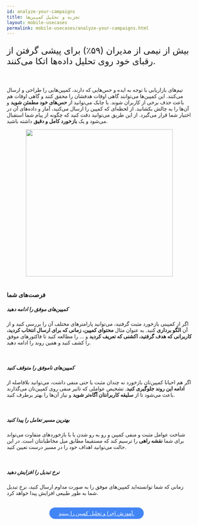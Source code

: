 ```yaml
---
id: analyze-your-campaigns
title: تجزیه و تحلیل کمپین‌ها 
layout: mobile-usecases
permalink: mobile-usecases/analyze-your-campaigns.html
---
```


<p style="
    font-size: x-large;
"> بیش از نیمی از مدیران (۵۹٪) برای پیشی گرفتن از رقبای خود روی تحلیل داده‌ها اتکا می‌کنند.</p>

<br>

تیم‌های بازاریابی با توجه به ایده‌ و حس‌هایی که دارند، کمپین‌هایی را طراحی و ارسال می‌کنند. این کمپین‌ها می‌توانند گاهی اوقات هدفشان را محقق کنند و گاهی اوقات هم باعث حذف برخی از کاربران شوند. با چابک می‌توانید از **حس‌های خود مطمئن شوید** و آن‌ها را به چالش بکشانید. از لحظه‌ای که کمپین را ارسال می‌کنید، آمار و داده‌های آن در اختیار شما قرار می‌گیرد. از این طریق می‌توانید دقت کنید که چگونه از پیام شما استقبال می‌شود و یک **بازخورد کامل و دقیق** داشته باشید.

<div style="text-align: center;"><img src="http://uupload.ir/files/yo9o_analytics.jpg" class="img-fluid" style="
    width: 400px;
"></div> 

<br>

### فرصت‌های شما

##### کمپین‌های موفق را ادامه دهید

اگر از کمپینی بازخورد مثبت گرفتید، می‌توانید پارامترهای مختلف آن را بررسی کنید و از آن **الگو برداری** کنید. به عنوان مثال **محتوای کمپین، زمانی که برای ارسال انتخاب کردید، کاربرانی که هدف گرفتید، اکشنی که تعریف کردید** و ... را مطالعه کنید تا فاکتور‌های موفق را کشف کنید و همین روند را ادامه دهید.

<br>

##### کمپین‌های ناموفق را متوقف کنید

اگر هم احیانا کمپین‌تان بازخورد نه چندان مثبت یا حتی منفی داشت، می‌توانید بلافاصله از **ادامه این روند جلوگیری کنید**. تشخیص عواملی که تاثیر منفی روی کمپین‌تان می‌گذارند باعث می‌شود تا از **سلیقه کاربرانتان آگاه‌تر شوید** و نیاز آن‌ها را بهتر برطرف کنید.
 

<br>

##### بهترین مسیر تعامل را پیدا کنید

شناخت عوامل مثبت و منفی کمپین و رو به رو شدن با با بازخوردهای متفاوت می‌تواند برای شما **نقشه راهی** را ترسیم کند که مستقیما مطابق میل مخاطبانتان است. در این حالت می‌توانید اهداف خود را در مسیر درست تعیین کنید. 

<br>

##### نرخ تبدیل را افزایش دهید

زمانی که شما توانسته‌اید کمپین‌های موفق را به صورت مداوم ارسال کنید، نرخ تبدیل شما به طور طبیعی افزایش پیدا خواهد کرد. 

<br>

<div align="center">   
    <a style="display: inline-block; text-align: center; border-radius: 40px; background: #4285f4; color: white !important; padding: 7px 25px; margin-right: 15px; cursor: pointer; transition: all 0.25s ease;" href="/guides/how-to-announce-new-features.html">آموزش اجرا و تحلیل کمپین را ببینید.</a>
</div>
